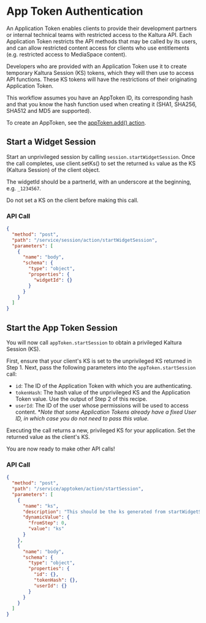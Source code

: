 <!--METADATA
{
  "summary": "Learn how to authenticate using App Tokens."
}
-->

# App Token Authentication
An Application Token enables clients to provide their development partners or internal technical teams with restricted access to the Kaltura API. Each Application Token restricts the API methods that may be called by its users, and can allow restricted content access for clients who use entitlements (e.g. restricted access to MediaSpace content).

Developers who are provided with an Application Token use it to create temporary Kaltura Session (KS) tokens, which they will then use to access API functions. These KS tokens will have the restrictions of their originating Application Token.

This workflow assumes you have an AppToken ID, its corresponding hash and that you know the hash function used when creating it (SHA1, SHA256, SHA512 and MD5 are supported).

To create an AppToken, see the [appToken.add() action](/api-docs/service/appToken/action/add).

## Start a Widget Session
Start an unprivileged session by calling `session.startWidgetSession`. Once the call completes, use client.setKs() to set the returned `ks` value as the KS (Kaltura Session) of the client object.

The widgetId should be a partnerId, with an underscore at the beginning, e.g. `_1234567`.

Do not set a KS on the client before making this call.

### API Call
```json
{
  "method": "post",
  "path": "/service/session/action/startWidgetSession",
  "parameters": [
    {
      "name": "body",
      "schema": {
        "type": "object",
        "properties": {
          "widgetId": {}
        }
      }
    }
  ]
}
```

## Start the App Token Session
You will now call `appToken.startSession` to obtain a privileged Kaltura Session (KS). 

First, ensure that your client's KS is set to the unprivileged KS returned in Step 1.  Next, pass the following parameters into the `appToken.startSession` call:
* `id`: The ID of the Application Token with which you are authenticating.
* `tokenHash`: The hash value of the unprivileged KS and the Application Token value. Use the output of Step 2 of this recipe.
* `userId`: The ID of the user whose permissions will be used to access content. **Note that some Application Tokens already have a fixed User ID, in which case you do not need to pass this value.*

Executing the call returns a new, privileged KS for your application. Set the returned value as the client's KS.

You are now ready to make other API calls!

### API Call
```json
{
  "method": "post",
  "path": "/service/apptoken/action/startSession",
  "parameters": [
    {
      "name": "ks",
      "description": "This should be the ks generated from startWidgetSession in step 1",
      "dynamicValue": {
        "fromStep": 0,
        "value": "ks"
      }
    },
    {
      "name": "body",
      "schema": {
        "type": "object",
        "properties": {
          "id": {},
          "tokenHash": {},
          "userId": {}
        }
      }
    }
  ]
}
```